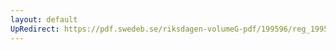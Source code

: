 ```yaml
---
layout: default
UpRedirect: https://pdf.swedeb.se/riksdagen-volumeG-pdf/199596/reg_199596/reg_199596_0087.pdf
---
```

